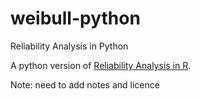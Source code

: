 # weibull-python
Reliability Analysis in Python

A python version of [Reliability Analysis in R](https://systemhealthlab.com/research-tools/example-of-a-reliability-analysis-in-r/).

Note: need to add notes and licence